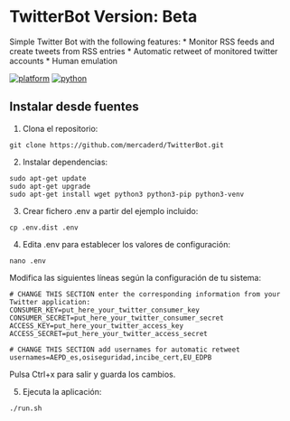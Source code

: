 # TwitterBot Version: Beta

Simple Twitter Bot with the following features:
    * Monitor RSS feeds and create tweets from RSS entries
    * Automatic retweet of monitored twitter accounts
    * Human emulation

[![platform](https://img.shields.io/badge/platform-linux-green)](https://ubuntu.com/)
[![python](https://img.shields.io/badge/python-3.9-blue.svg?logo=python&labelColor=yellow)](https://www.python.org/downloads/)


## Instalar desde fuentes

1. Clona el repositorio:
```
git clone https://github.com/mercaderd/TwitterBot.git
```

2. Instalar dependencias:

```
sudo apt-get update
sudo apt-get upgrade
sudo apt-get install wget python3 python3-pip python3-venv
```

3. Crear fichero .env a partir del ejemplo incluido:

```    
cp .env.dist .env
```

4. Edita .env para establecer los valores de configuración:
```  
nano .env
``` 

Modifica las siguientes líneas según la configuración de tu sistema:
```     
# CHANGE THIS SECTION enter the corresponding information from your Twitter application:
CONSUMER_KEY=put_here_your_twitter_consumer_key
CONSUMER_SECRET=put_here_your_twitter_consumer_secret
ACCESS_KEY=put_here_your_twitter_access_key
ACCESS_SECRET=put_here_your_twitter_access_secret

# CHANGE THIS SECTION add usernames for automatic retweet
usernames=AEPD_es,osiseguridad,incibe_cert,EU_EDPB
``` 
Pulsa Ctrl+x para salir y guarda los cambios.

5. Ejecuta la aplicación:
``` 
./run.sh
```